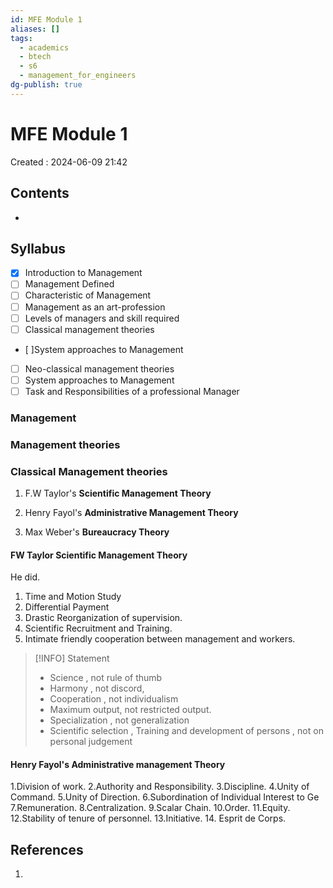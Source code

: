```yaml
---
id: MFE Module 1
aliases: []
tags:
  - academics
  - btech
  - s6
  - management_for_engineers
dg-publish: true
---
```

# MFE Module 1

Created : 2024-06-09 21:42

## Contents

-

## Syllabus

- [x] Introduction to Management
- [ ] Management Defined
- [ ] Characteristic of Management
- [ ] Management as an art-profession
- [ ] Levels of managers and skill required
- [ ] Classical management theories
- [ ]System approaches to Management
- [ ] Neo-classical management theories
- [ ] System approaches to Management
- [ ] Task and Responsibilities of a professional Manager

### Management

### Management theories

### Classical Management theories

1. F.W Taylor's **Scientific Management Theory**

2. Henry Fayol's **Administrative Management Theory**

3. Max Weber's **Bureaucracy Theory**

#### FW Taylor Scientific Management Theory

He did.

1. Time and Motion Study
2. Differential Payment
3. Drastic Reorganization of supervision.
4. Scientific Recruitment and Training.
5. Intimate friendly cooperation between management and workers.

> [!INFO] Statement
>
> - Science , not rule of thumb
> - Harmony , not discord,
> - Cooperation , not individualism
> - Maximum output, not restricted output.
> - Specialization , not generalization
> - Scientific selection , Training and development of persons , not on personal judgement

#### Henry Fayol's Administrative management Theory

1.Division of work.
2.Authority and Responsibility.
3.Discipline.
4.Unity of Command.
5.Unity of Direction.
6.Subordination of Individual Interest to Ge
7.Remuneration.
8.Centralization.
9.Scalar Chain.
10.Order.
11.Equity.
12.Stability of tenure of personnel.
13.Initiative. 14. Esprit de Corps.

## References

1.
